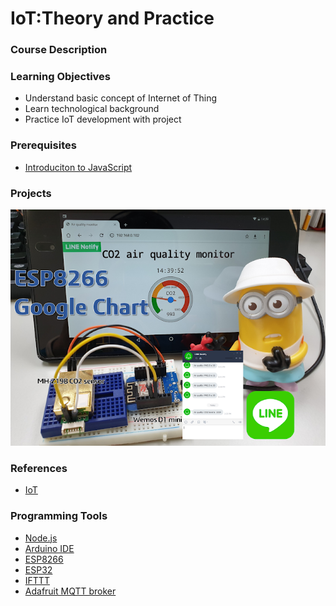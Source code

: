 # IoT:Theory and Practice

### Course Description


### Learning Objectives

- Understand basic concept of Internet of Thing
- Learn technological background
- Practice IoT development with project

### Prerequisites

- [Introduciton to JavaScript](/courses/pre_js.md)

### Projects

![Project](/img/wemos_MH-Z19B_LINE_NOTIFY.png)

### References

- [IoT](https://hpclab.blogspot.com/)

### Programming Tools

- [Node.js](https://nodejs.org/en/)
- [Arduino IDE](https://www.arduino.cc/en/software)
- [ESP8266](https://www.espressif.com/en/products/socs/esp8266)
- [ESP32](https://www.espressif.com/en/products/socs/esp32)
- [IFTTT](https://ifttt.com/)
- [Adafruit MQTT broker](https://io.adafruit.com/api/docs/mqtt.html#adafruit-io-mqtt-api)